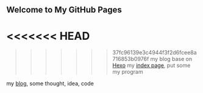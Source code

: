 ## Welcome to  My GitHub Pages

<<<<<<< HEAD
=======


>>>>>>> 37fc96139e3c4944f3f2d6fcee8a716853b0976f
my blog base on [Hexo](https://hexo.io/zh-cn/)
my [index page](https://4kingras.github.io/), put some my program

my [blog](https://4kingras.github.io/blog), some thought, idea, code
